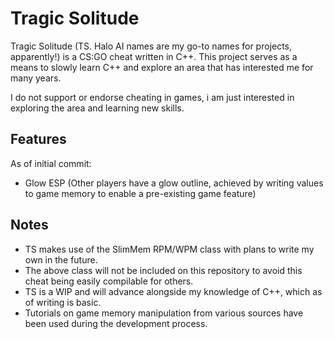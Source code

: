 # Tragic Solitude

Tragic Solitude (TS. Halo AI names are my go-to names for projects, apparently!) is a CS:GO cheat written in C++. This project serves as a means to slowly learn C++ and explore an area that has interested me for many years.

I do not support or endorse cheating in games, i am just interested in exploring the area and learning new skills.

## Features
As of initial commit:
- Glow ESP (Other players have a glow outline, achieved by writing values to game memory to enable a pre-existing game feature)

## Notes
- TS makes use of the SlimMem RPM/WPM class with plans to write my own in the future.
- The above class will not be included on this repository to avoid this cheat being easily compilable for others.
- TS is a WIP and will advance alongside my knowledge of C++, which as of writing is basic.
- Tutorials on game memory manipulation from various sources have been used during the development process.




